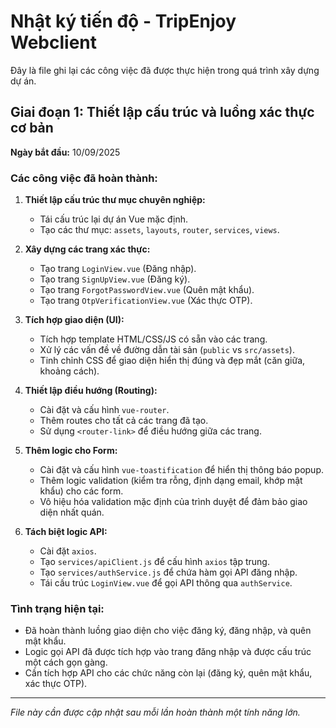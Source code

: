 # Nhật ký tiến độ - TripEnjoy Webclient

Đây là file ghi lại các công việc đã được thực hiện trong quá trình xây dựng dự án.

## Giai đoạn 1: Thiết lập cấu trúc và luồng xác thực cơ bản

**Ngày bắt đầu:** 10/09/2025

### Các công việc đã hoàn thành:

1.  **Thiết lập cấu trúc thư mục chuyên nghiệp:**
    *   Tái cấu trúc lại dự án Vue mặc định.
    *   Tạo các thư mục: `assets`, `layouts`, `router`, `services`, `views`.

2.  **Xây dựng các trang xác thực:**
    *   Tạo trang `LoginView.vue` (Đăng nhập).
    *   Tạo trang `SignUpView.vue` (Đăng ký).
    *   Tạo trang `ForgotPasswordView.vue` (Quên mật khẩu).
    *   Tạo trang `OtpVerificationView.vue` (Xác thực OTP).

3.  **Tích hợp giao diện (UI):**
    *   Tích hợp template HTML/CSS/JS có sẵn vào các trang.
    *   Xử lý các vấn đề về đường dẫn tài sản (`public` vs `src/assets`).
    *   Tinh chỉnh CSS để giao diện hiển thị đúng và đẹp mắt (căn giữa, khoảng cách).

4.  **Thiết lập điều hướng (Routing):**
    *   Cài đặt và cấu hình `vue-router`.
    *   Thêm routes cho tất cả các trang đã tạo.
    *   Sử dụng `<router-link>` để điều hướng giữa các trang.

5.  **Thêm logic cho Form:**
    *   Cài đặt và cấu hình `vue-toastification` để hiển thị thông báo popup.
    *   Thêm logic validation (kiểm tra rỗng, định dạng email, khớp mật khẩu) cho các form.
    *   Vô hiệu hóa validation mặc định của trình duyệt để đảm bảo giao diện nhất quán.

6.  **Tách biệt logic API:**
    *   Cài đặt `axios`.
    *   Tạo `services/apiClient.js` để cấu hình `axios` tập trung.
    *   Tạo `services/authService.js` để chứa hàm gọi API đăng nhập.
    *   Tái cấu trúc `LoginView.vue` để gọi API thông qua `authService`.

### Tình trạng hiện tại:

- Đã hoàn thành luồng giao diện cho việc đăng ký, đăng nhập, và quên mật khẩu.
- Logic gọi API đã được tích hợp vào trang đăng nhập và được cấu trúc một cách gọn gàng.
- Cần tích hợp API cho các chức năng còn lại (đăng ký, quên mật khẩu, xác thực OTP).

---
*File này cần được cập nhật sau mỗi lần hoàn thành một tính năng lớn.*
